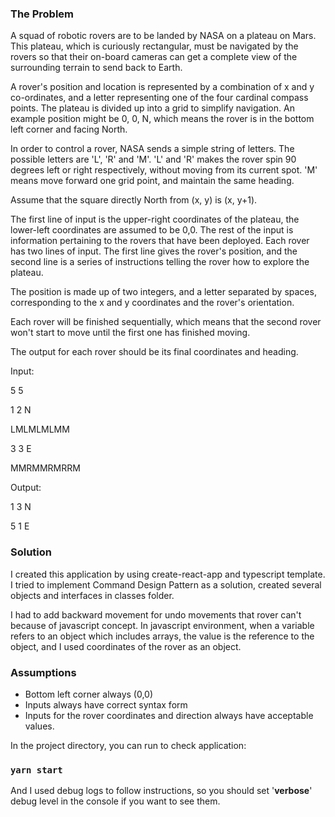 ### The Problem
A squad of robotic rovers are to be landed by NASA on a plateau on Mars. This plateau, which is curiously rectangular, must be navigated by the rovers so that their on-board cameras can get a complete view of the surrounding terrain to send back to Earth.

A rover's position and location is represented by a combination of x and y co-ordinates, and a letter representing one of the four cardinal compass points. The plateau is divided up into a grid to simplify navigation. An example position might be 0, 0, N, which means the rover is in the bottom left corner and facing North.

In order to control a rover, NASA sends a simple string of letters. The possible letters are 'L', 'R' and 'M'. 'L' and 'R' makes the rover spin 90 degrees left or right respectively, without moving from its current spot. 'M' means move forward one grid point, and maintain the same heading.

Assume that the square directly North from (x, y) is (x, y+1).

The first line of input is the upper-right coordinates of the plateau, the lower-left coordinates are assumed to be 0,0. The rest of the input is information pertaining to the rovers that have been deployed. Each rover has two lines of input. The first line gives the rover's position, and the second line is a series of instructions telling the rover how to explore the plateau.

The position is made up of two integers, and a letter separated by spaces, corresponding to the x and y coordinates and the rover's orientation.

Each rover will be finished sequentially, which means that the second rover won't start to move until the first one has finished moving.

The output for each rover should be its final coordinates and heading.

Input:

5 5

1 2 N

LMLMLMLMM

3 3 E

MMRMMRMRRM

Output:

1 3 N

5 1 E

### Solution

I created this application by using create-react-app and typescript template. I tried to implement Command Design Pattern as a solution, created several objects and interfaces in classes folder.

I had to add backward movement for undo movements that rover can't because of javascript concept. In javascript environment, when a variable refers to an object which includes arrays, the value is the reference to the object, and I used coordinates of the rover as an object.

### Assumptions
* Bottom left corner always (0,0)
* Inputs always have correct syntax form
* Inputs for the rover coordinates and direction always have acceptable values. 

In the project directory, you can run to check application:

### `yarn start` 

And I used debug logs to follow instructions, so you should set '**verbose**' debug level in the console if you want to see them.

